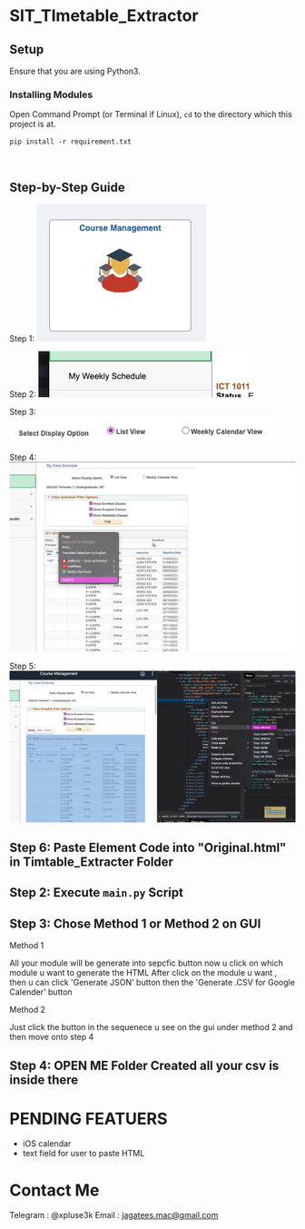 # SIT_TImetable_Extractor

## Setup

Ensure that you are using Python3.

### Installing Modules

Open Command Prompt (or Terminal if Linux), `cd` to the directory which this project is at.

```
pip install -r requirement.txt
```

<br>

## Step-by-Step Guide

Step 1:
![Step 1](./instruction_image/one.png)
<br>

Step 2:
![Step 2](./instruction_image/two.png)
<br>

Step 3:
![Step 3](./instruction_image/three.png)
<br>

Step 4:
![Step 4](./instruction_image/four.png)
<br>

Step 5:
![Step 5](./instruction_image/five.png)
<br>

## Step 6: Paste Element Code into "Original.html" in Timtable_Extracter Folder

## Step 2: Execute `main.py` Script

## Step 3: Chose Method 1 or Method 2 on GUI

Method 1

All your module will be generate into sepcfic button now u click on which module u want to generate the HTML
After click on the module u want , then u can click 'Generate JSON' button then the 'Generate .CSV for Google Calender' button

Method 2

Just click the button in the sequenece u see on the gui under method 2 and then move onto step 4

## Step 4: OPEN ME Folder Created all your csv is inside there

# PENDING FEATUERS

- iOS calendar
- text field for user to paste HTML

# Contact Me

Telegram : @xpluse3k
Email : jagatees.mac@gmail.com
